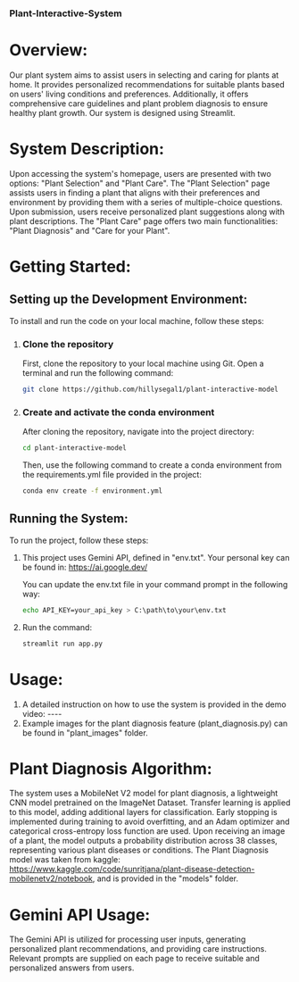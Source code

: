 ### Plant-Interactive-System
# Overview:
Our plant system aims to assist users in selecting and caring for plants at home. It provides personalized recommendations for suitable plants based on users' living conditions and preferences. Additionally, it offers comprehensive care guidelines and plant problem diagnosis to ensure healthy plant growth.
Our system is designed using Streamlit. 

# System Description:
Upon accessing the system's homepage, users are presented with two options: "Plant Selection" and "Plant Care". The "Plant Selection" page assists users in finding a plant that aligns with their preferences and environment by providing them with a series of multiple-choice questions. Upon submission, users receive personalized plant suggestions along with plant descriptions. The "Plant Care" page offers two main functionalities: "Plant Diagnosis" and "Care for your Plant".

# Getting Started:
## Setting up the Development Environment:
To install and run the code on your local machine, follow these steps:
1. ### Clone the repository
   First, clone the repository to your local machine using Git. Open a terminal and run the following command:
    ```bash
    git clone https://github.com/hillysegal1/plant-interactive-model
    ```
2. ### Create and activate the conda environment
   After cloning the repository, navigate into the project directory:
    ```bash
    cd plant-interactive-model
    ```
    Then, use the following command to create a conda environment from the requirements.yml file provided in the project:
    ```bash
    conda env create -f environment.yml
    ```
  
## Running the System: 
To run the project, follow these steps: 
1. This project uses Gemini API, defined in "env.txt".
   Your personal key can be found in: https://ai.google.dev/

   You can update the env.txt file in your command prompt in the following way:
   ```bash
   echo API_KEY=your_api_key > C:\path\to\your\env.txt
   ```
3. Run the command:
   ```bash
   streamlit run app.py 
   ```

# Usage:
1. A detailed instruction on how to use the system is provided in the demo video: ----
2. Example images for the plant diagnosis feature (plant_diagnosis.py) can be found in "plant_images" folder.

# Plant Diagnosis Algorithm:
The system uses a MobileNet V2 model for plant diagnosis, a lightweight CNN model pretrained on the ImageNet Dataset. Transfer learning is applied to this model, adding additional layers for classification. Early stopping is implemented during training to avoid overfitting, and an Adam optimizer and categorical cross-entropy loss function are used. Upon receiving an image of a plant, the model outputs a probability distribution across 38 classes, representing various plant diseases or conditions. The Plant Diagnosis model was taken from kaggle: https://www.kaggle.com/code/sunritjana/plant-disease-detection-mobilenetv2/notebook, and is provided in the "models" folder.
 

# Gemini API Usage:
The Gemini API is utilized for processing user inputs, generating personalized plant recommendations, and providing care instructions. Relevant prompts are supplied on each page to receive suitable and personalized answers from users.


 
